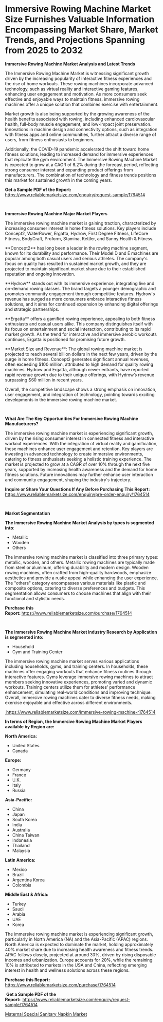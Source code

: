 <p><h1>Immersive Rowing Machine Market Size Furnishes Valuable Information Encompassing Market Share, Market Trends, and Projections Spanning from 2025 to 2032</h1></p><p><strong>Immersive Rowing Machine Market Analysis and Latest Trends</strong></p>
<p><p>The Immersive Rowing Machine Market is witnessing significant growth driven by the increasing popularity of interactive fitness experiences and the rise of home workouts. These rowing machines incorporate advanced technology, such as virtual reality and interactive gaming features, enhancing user engagement and motivation. As more consumers seek effective and enjoyable ways to maintain fitness, immersive rowing machines offer a unique solution that combines exercise with entertainment.</p><p>Market growth is also being supported by the growing awareness of the health benefits associated with rowing, including enhanced cardiovascular health, full-body muscle engagement, and low-impact joint preservation. Innovations in machine design and connectivity options, such as integration with fitness apps and online communities, further attract a diverse range of users, from fitness enthusiasts to beginners.</p><p>Additionally, the COVID-19 pandemic accelerated the shift toward home fitness solutions, leading to increased demand for immersive experiences that replicate the gym environment. The Immersive Rowing Machine Market is expected to grow at a CAGR of 6.2% during the forecast period, reflecting strong consumer interest and expanding product offerings from manufacturers. The combination of technology and fitness trends positions this market for sustained growth in the coming years.</p></p>
<p><strong>Get a Sample PDF of the Report:&nbsp;</strong> <a href="https://www.reliablemarketsize.com/enquiry/request-sample/1764514?utm_campaign=2180&utm_medium=2&utm_source=Github&utm_content=ia&utm_term=09022025&utm_id=immersive-rowing-machine">https://www.reliablemarketsize.com/enquiry/request-sample/1764514</a></p>
<p>&nbsp;</p>
<p><strong>Immersive Rowing Machine Major Market Players</strong></p>
<p><p>The immersive rowing machine market is gaining traction, characterized by increasing consumer interest in home fitness solutions. Key players include Concept2, WaterRower, Ergatta, Hydrow, First Degree Fitness, LifeCore Fitness, BodyCraft, Proform, Stamina, Kettler, and Sunny Health & Fitness.</p><p>**Concept2** has long been a leader in the rowing machine segment, known for its durability and performance. Their Model D and E machines are popular among both casual users and serious athletes. The company's focus on quality has resulted in sustained market growth, and they are projected to maintain significant market share due to their established reputation and ongoing innovation.</p><p>**Hydrow** stands out with its immersive experience, integrating live and on-demand rowing classes. The brand targets a younger demographic and promotes community engagement through competitive features. Hydrow's revenue has surged as more consumers embrace interactive fitness solutions, and it aims for continued expansion by enhancing digital offerings and strategic partnerships.</p><p>**Ergatta** offers a gamified rowing experience, appealing to both fitness enthusiasts and casual users alike. This company distinguishes itself with its focus on entertainment and social interaction, contributing to its rapid market growth. As the trend for interactive and immersive aerobic workouts continues, Ergatta is positioned for promising future growth.</p><p>**Market Size and Revenue**: The global rowing machine market is projected to reach several billion dollars in the next few years, driven by the surge in home fitness. Concept2 generates significant annual revenues, often exceeding $100 million, attributed to high demand for quality rowing machines. Hydrow and Ergatta, although newer entrants, have reported rapid revenue growth due to their unique offerings, with Hydrow’s revenue surpassing $60 million in recent years. </p><p>Overall, the competitive landscape shows a strong emphasis on innovation, user engagement, and integration of technology, pointing towards exciting developments in the immersive rowing machine market.</p></p>
<p>&nbsp;</p>
<p><strong>What Are The Key Opportunities For Immersive Rowing Machine Manufacturers?</strong></p>
<p><p>The immersive rowing machine market is experiencing significant growth, driven by the rising consumer interest in connected fitness and interactive workout experiences. With the integration of virtual reality and gamification, these machines enhance user engagement and retention. Key players are investing in advanced technology to create immersive environments, catering to fitness enthusiasts seeking a holistic training experience. The market is projected to grow at a CAGR of over 10% through the next five years, supported by increasing health awareness and the demand for home fitness solutions. Future innovations may further enhance user interaction and community engagement, shaping the industry's trajectory.</p></p>
<p><strong>Inquire or Share Your Questions If Any Before Purchasing This Report:</strong> <a href="https://www.reliablemarketsize.com/enquiry/pre-order-enquiry/1764514?utm_campaign=2180&utm_medium=2&utm_source=Github&utm_content=ia&utm_term=09022025&utm_id=immersive-rowing-machine">https://www.reliablemarketsize.com/enquiry/pre-order-enquiry/1764514</a></p>
<p>&nbsp;</p>
<p><strong>Market Segmentation</strong></p>
<p><strong>The Immersive Rowing Machine Market Analysis by types is segmented into:</strong></p>
<p><ul><li>Metallic</li><li>Wooden</li><li>Others</li></ul></p>
<p><p>The immersive rowing machine market is classified into three primary types: metallic, wooden, and others. Metallic rowing machines are typically made from steel or aluminum, offering durability and modern design. Wooden rowing machines, often crafted from high-quality hardwoods, emphasize aesthetics and provide a rustic appeal while enhancing the user experience. The "others" category encompasses various materials like plastic and composite options, catering to diverse preferences and budgets. This segmentation allows consumers to choose machines that align with their functional and stylistic needs.</p></p>
<p><strong>Purchase this Report:&nbsp;</strong><a href="https://www.reliablemarketsize.com/purchase/1764514?utm_campaign=2180&utm_medium=2&utm_source=Github&utm_content=ia&utm_term=09022025&utm_id=immersive-rowing-machine">https://www.reliablemarketsize.com/purchase/1764514</a></p>
<p>&nbsp;</p>
<p><strong>The Immersive Rowing Machine Market Industry Research by Application is segmented into:</strong></p>
<p><ul><li>Household</li><li>Gym and Training Center</li></ul></p>
<p><p>The immersive rowing machine market serves various applications including households, gyms, and training centers. In households, these machines offer engaging workouts that enhance fitness routines through interactive features. Gyms leverage immersive rowing machines to attract members seeking innovative experiences, promoting varied and dynamic workouts. Training centers utilize them for athletes' performance enhancement, simulating real-world conditions and improving technique. Overall, immersive rowing machines cater to diverse fitness needs, making exercise enjoyable and effective across different environments.</p></p>
<p><a href="https://www.reliablemarketsize.com/immersive-rowing-machine-r1764514?utm_campaign=2180&utm_medium=2&utm_source=Github&utm_content=ia&utm_term=09022025&utm_id=immersive-rowing-machine">&nbsp;https://www.reliablemarketsize.com/immersive-rowing-machine-r1764514</a></p>
<p><strong>In terms of Region, the Immersive Rowing Machine Market Players available by Region are:</strong></p>
<p>
    <p> <strong> North America: </strong>
        <ul>
            <li>United States</li>
            <li>Canada</li>
        </ul>
        </p> 
    <p> <strong> Europe: </strong>
        <ul>
            <li>Germany</li>
            <li>France</li>
            <li>U.K.</li>
            <li>Italy</li>
            <li>Russia</li>
        </ul>
        </p> 
    <p> <strong> Asia-Pacific: </strong>
        <ul>
            <li>China</li>
            <li>Japan</li>
            <li>South Korea</li>
            <li>India</li>
            <li>Australia</li>
            <li>China Taiwan</li>
            <li>Indonesia</li>
            <li>Thailand</li>
            <li>Malaysia</li>
        </ul>
        </p> 
    <p> <strong> Latin America: </strong>
        <ul>
            <li>Mexico</li>
            <li>Brazil</li>
            <li>Argentina Korea</li>
            <li>Colombia</li>
        </ul>
        </p> 
    <p> <strong> Middle East & Africa: </strong>
        <ul>
            <li>Turkey</li>
            <li>Saudi</li>
            <li>Arabia</li>
            <li>UAE</li>
            <li>Korea</li>
        </ul>
    </p>
    </p>
<p><p>The immersive rowing machine market is experiencing significant growth, particularly in North America (NA) and the Asia-Pacific (APAC) regions. North America is expected to dominate the market, holding approximately 40% market share due to increasing health awareness and fitness trends. APAC follows closely, projected at around 30%, driven by rising disposable incomes and urbanization. Europe accounts for 20%, while the remaining 10% is attributed to markets in the USA and China, reflecting emerging interest in health and wellness solutions across these regions.</p></p>
<p><strong>Purchase this Report: </strong><a href="https://www.reliablemarketsize.com/purchase/1764514?utm_campaign=2180&utm_medium=2&utm_source=Github&utm_content=ia&utm_term=09022025&utm_id=immersive-rowing-machine">https://www.reliablemarketsize.com/purchase/1764514</a></p>
<p>&nbsp;<strong>Get a Sample PDF of the Report:&nbsp;&nbsp;</strong><a href="https://www.reliablemarketsize.com/enquiry/request-sample/1764514?utm_campaign=2180&utm_medium=2&utm_source=Github&utm_content=ia&utm_term=09022025&utm_id=immersive-rowing-machine">https://www.reliablemarketsize.com/enquiry/request-sample/1764514</a></p>
<p><strong></strong></p>
<p><p><a href="https://github.com/OlenFleming68/Market-Research-Report-List-1/blob/main/maternal-special-sanitary-napkin-market.md?utm_campaign=2180&utm_medium=2&utm_source=Github&utm_content=ia&utm_term=09022025&utm_id=immersive-rowing-machine">Maternal Special Sanitary Napkin Market</a></p></p>